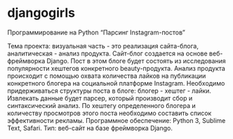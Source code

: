 # djangogirls
Программирование на Python
“Парсинг Instagram-постов”

Тема проекта: визуальная часть - это реализация сайта-блога, аналитическая - анализ продукта. Сайт-блог создается на основе веб-фреймворка Django. Пост в этом блоге будет состоять из исследования популярности хештегов конкретного beauty-продукта. Анализ продукта происходит с помощью охвата количества лайков на публикации конкретного блогера на социальной платформе Instagram. Необходимо придерживаться структуры поста в блоге: блогер - хештег - лайки. Извлекать данные будет парсер, который производит сбор и синтаксический анализ. По хештегу определенного блогера и количеству просмотров этого поста необходимо составить список эффективности рекламы.
Программное обеспечение: Python 3, Sublime Text, Safari.
Тип: веб-сайт на базе фреймворка Django.
